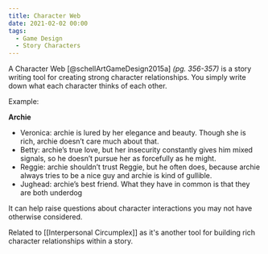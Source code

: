 ```yaml
---
title: Character Web
date: 2021-02-02 00:00
tags:
  - Game Design 
  - Story Characters
---
```


A Character Web [@schellArtGameDesign2015a] *(pg. 356-357)* is a story writing tool for creating strong character relationships. You simply write down what each character thinks of each other. 

Example:

**Archie**

* Veronica: archie is lured by her elegance and beauty. Though she is rich, archie doesn’t care much about that.
* Betty: archie’s true love, but her insecurity constantly gives him mixed signals, so he doesn’t pursue her as forcefully as he might.
* Reggie: archie shouldn’t trust Reggie, but he often does, because archie always tries to be a nice guy and archie is kind of gullible.
* Jughead: archie’s best friend. What they have in common is that they are both underdog

It can help raise questions about character interactions you may not have otherwise considered.


Related to [[Interpersonal Circumplex]] as it's another tool for building rich character relationships within a story.
